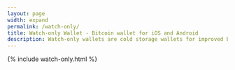 ```yaml
---
layout: page
width: expand
permalink: /watch-only/
title: Watch-only Wallet - Bitcoin wallet for iOS and Android
description: Watch-only wallets are cold storage wallets for improved bitcoin security. A Bitcoin wallet for iOS. Easy to use and secure
---
```


{% include watch-only.html %}

